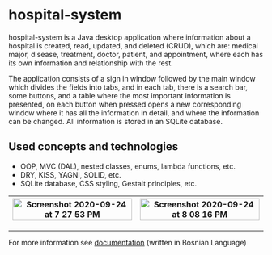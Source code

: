 # hospital-system

hospital-system is a Java desktop application where information about a hospital is created, read, updated, and deleted (CRUD), which are: medical major, disease, treatment, doctor, patient, and appointment, where each has its own information and relationship with the rest. 

The application consists of a sign in window followed by the main window which divides the fields into tabs, and in each tab, there is a search bar, some buttons, and a table where the most important information is presented, on each button when pressed opens a new corresponding window where it has all the information in detail, and where the information can be changed. All information is stored in an SQLite database.

## Used concepts and technologies
- OOP, MVC (DAL), nested classes, enums, lambda functions, etc.
- DRY, KISS, YAGNI, SOLID, etc.
- SQLite database, CSS styling, Gestalt principles, etc.

|<img width="100%" alt="Screenshot 2020-09-24 at 7 27 53 PM" src="https://user-images.githubusercontent.com/95139567/143721545-d57c791d-81f7-4646-a2f0-e1ec73159901.png">|<img width="100%" alt="Screenshot 2020-09-24 at 8 08 16 PM" src="https://user-images.githubusercontent.com/95139567/143770705-190a62e2-bd98-4c77-8a95-293b185a62f0.png">|
|-|-|

---

For more information see [documentation](https://github.com/Yaly0/hospital-system/files/7621910/RPR.izvjestaj.Yahya.Aly.pdf) (written in Bosnian Language) 
